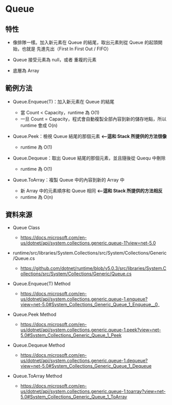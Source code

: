 # Queue

## 特性

* 像排隊一樣。加入新元素在 Queue 的結尾，取出元素則從 Queue 的起頭開始，也就是 先進先出（First In First Out / FIFO）

* Queue 接受元素為 null，或者 重複的元素

* 底層為 Array

## 範例方法

* Queue<T>.Enqueue(T)：加入新元素在 Queue 的結尾
  * 當 Count < Capacity，runtime 為 O(1)
  * 一旦 Count = Capacity，程式會自動複製全部內容到新的儲存地點，所以 runtime 會成 O(n)

* Queue<T>.Peek：檢視 Queue 結尾的那個元素 **<--這和 Stack 所提供的方法很像**
  * runtime 為 O(1)

* Queue<T>.Dequeue：取出 Queue 結尾的那個元素，並且隨後從 Quequ 中刪除
  * runtime 為 O(1)

* Queue<T>.ToArray：複製 Queue 中的內容到新的 Array 中
  * 新 Array 中的元素順序和 Queue 相同 **<--這和 Stack 所提供的方法相反**
  * runtime 為 O(n)

## 資料來源

* Queue<T> Class
  * https://docs.microsoft.com/en-us/dotnet/api/system.collections.generic.queue-1?view=net-5.0

* runtime/src/libraries/System.Collections/src/System/Collections/Generic/Queue.cs
  * https://github.com/dotnet/runtime/blob/v5.0.3/src/libraries/System.Collections/src/System/Collections/Generic/Queue.cs

* Queue<T>.Enqueue(T) Method
  * https://docs.microsoft.com/en-us/dotnet/api/system.collections.generic.queue-1.enqueue?view=net-5.0#System_Collections_Generic_Queue_1_Enqueue__0_

* Queue<T>.Peek Method
  * https://docs.microsoft.com/en-us/dotnet/api/system.collections.generic.queue-1.peek?view=net-5.0#System_Collections_Generic_Queue_1_Peek

* Queue<T>.Dequeue Method
  * https://docs.microsoft.com/en-us/dotnet/api/system.collections.generic.queue-1.dequeue?view=net-5.0#System_Collections_Generic_Queue_1_Dequeue

* Queue<T>.ToArray Method
  * https://docs.microsoft.com/en-us/dotnet/api/system.collections.generic.queue-1.toarray?view=net-5.0#System_Collections_Generic_Queue_1_ToArray